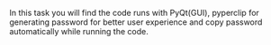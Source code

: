 In this task you will find the code runs with PyQt(GUI), pyperclip for generating password for better user experience and copy password automatically while running the code. 
 

